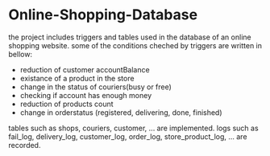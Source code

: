 # Online-Shopping-Database

the project includes triggers and tables used in the database of an online shopping website. some of the conditions cheched by triggers are written in bellow:

* reduction of customer accountBalance
* existance of a product in the store
* change in the status of couriers(busy or free)
* checking if account has enough money
* reduction of products count
* change in orderstatus (registered, delivering, done, finished)

tables such as  shops, couriers, customer, ... are implemented. 
logs such as fail_log, delivery_log, customer_log, order_log, store_product_log, ... are recorded.
